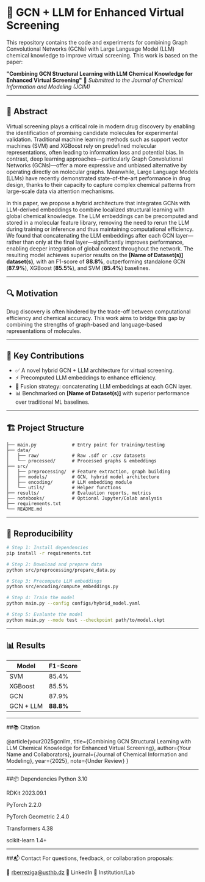 # 🧠 GCN + LLM for Enhanced Virtual Screening

This repository contains the code and experiments for combining Graph Convolutional Networks (GCNs) with Large Language Model (LLM) chemical knowledge to improve virtual screening. This work is based on the paper:

**"Combining GCN Structural Learning with LLM Chemical Knowledge for Enhanced Virtual Screening"**
📝 *Submitted to the Journal of Chemical Information and Modeling (JCIM)*

---

## 📘 Abstract

Virtual screening plays a critical role in modern drug discovery by enabling the identification of promising candidate molecules for experimental validation. Traditional machine learning methods such as support vector machines (SVM) and XGBoost rely on predefined molecular representations, often leading to information loss and potential bias. In contrast, deep learning approaches—particularly Graph Convolutional Networks (GCNs)—offer a more expressive and unbiased alternative by operating directly on molecular graphs. Meanwhile, Large Language Models (LLMs) have recently demonstrated state-of-the-art performance in drug design, thanks to their capacity to capture complex chemical patterns from large-scale data via attention mechanisms.

In this paper, we propose a hybrid architecture that integrates GCNs with LLM-derived embeddings to combine localized structural learning with global chemical knowledge. The LLM embeddings can be precomputed and stored in a molecular feature library, removing the need to rerun the LLM during training or inference and thus maintaining computational efficiency. We found that concatenating the LLM embeddings after each GCN layer—rather than only at the final layer—significantly improves performance, enabling deeper integration of global context throughout the network. The resulting model achieves superior results on the **[Name of Dataset(s)] dataset(s)**, with an F1-score of **88.8%**, outperforming standalone GCN (**87.9%**), XGBoost (**85.5%**), and SVM (**85.4%**) baselines.

---

## 🔍 Motivation

Drug discovery is often hindered by the trade-off between computational efficiency and chemical accuracy. This work aims to bridge this gap by combining the strengths of graph-based and language-based representations of molecules.

---

## 🚀 Key Contributions

- ✅ A novel hybrid GCN + LLM architecture for virtual screening.
- ⚡ Precomputed LLM embeddings to enhance efficiency.
- 🔗 Fusion strategy: concatenating LLM embeddings at each GCN layer.
- 📊 Benchmarked on **[Name of Dataset(s)]** with superior performance over traditional ML baselines.

---

## 🏗️ Project Structure

```.
├── main.py             # Entry point for training/testing
├── data/
│   ├── raw/            # Raw .sdf or .csv datasets
│   └── processed/      # Processed graphs & embeddings
├── src/
│   ├── preprocessing/  # Feature extraction, graph building
│   ├── models/         # GCN, hybrid model architecture
│   ├── encoding/       # LLM embedding module
│   └── utils/          # Helper functions
├── results/            # Evaluation reports, metrics
├── notebooks/          # Optional Jupyter/Colab analysis
├── requirements.txt
└── README.md
```


---

## 🧪 Reproducibility

```bash
# Step 1: Install dependencies
pip install -r requirements.txt

# Step 2: Download and prepare data
python src/preprocessing/prepare_data.py

# Step 3: Precompute LLM embeddings
python src/encoding/compute_embeddings.py

# Step 4: Train the model
python main.py --config configs/hybrid_model.yaml

# Step 5: Evaluate the model
python main.py --mode test --checkpoint path/to/model.ckpt

```
---

## 📊 Results

| Model       | F1-Score |
|-------------|----------|
| SVM         | 85.4%    |
| XGBoost     | 85.5%    |
| GCN         | 87.9%    |
| GCN + LLM   | **88.8%** |


---

##📚 Citation

@article{your2025gcnllm,
  title={Combining GCN Structural Learning with LLM Chemical Knowledge for Enhanced Virtual Screening},
  author={Your Name and Collaborators},
  journal={Journal of Chemical Information and Modeling},
  year={2025},
  note={Under Review}
}



---


##📦 Dependencies
Python 3.10

RDKit 2023.09.1

PyTorch 2.2.0

PyTorch Geometric 2.4.0

Transformers 4.38

scikit-learn 1.4+



---


##📬 Contact
For questions, feedback, or collaboration proposals:

📧 rberreziga@usthb.dz
🔗 LinkedIn
📂 Institution/Lab